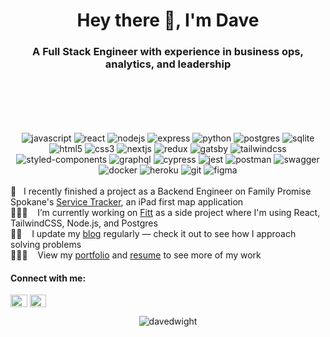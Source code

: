 <h1 align="center">Hey there 👋, I'm Dave</h1>
<h3 align="center"> A Full Stack Engineer with experience in business ops, analytics, and leadership</h3>

<div align="center" style="margin:100px 0 0 0;">
  <img src="https://img.shields.io/badge/javascript-%23323330.svg?style=for-the-badge&logo=javascript&logoColor=%23F7DF1E" alt="javascript" />
  <img src="https://img.shields.io/badge/react-%2320232a.svg?style=for-the-badge&logo=react&logoColor=%2361DAFB" alt="react" />
  <img src="https://img.shields.io/badge/node.js-%2343853D.svg?style=for-the-badge&logo=node.js&logoColor=white" alt="nodejs" />
  <img src="https://img.shields.io/badge/express.js-%23404d59.svg?style=for-the-badge&logo=express&logoColor=%2361DAFB" alt="express" />
  <img src="https://img.shields.io/badge/python-3670A0?style=for-the-badge&logo=python&logoColor=ffdd54" alt="python" />
  <img src="https://img.shields.io/badge/PostgreSQL-316192?style=for-the-badge&logo=postgresql&logoColor=white" alt="postgres" />
  <img src="https://img.shields.io/badge/SQLite-07405E?style=for-the-badge&logo=sqlite&logoColor=white" alt="sqlite" />
  <img src="https://img.shields.io/badge/html5-%23E34F26.svg?style=for-the-badge&logo=html5&logoColor=white" alt="html5" />
  <img src="https://img.shields.io/badge/css3-%231572B6.svg?style=for-the-badge&logo=css3&logoColor=white" alt="css3" />
  <img src="https://img.shields.io/badge/next.js-000000?style=for-the-badge&logo=nextdotjs&logoColor=white" alt="nextjs" />
  <img src="https://img.shields.io/badge/redux-%23593d88.svg?style=for-the-badge&logo=redux&logoColor=white" alt="redux" />
  <img src="https://img.shields.io/badge/Gatsby-663399?style=for-the-badge&logo=gatsby&logoColor=white" alt="gatsby" />
  <img src="https://img.shields.io/badge/Tailwind_CSS-38B2AC?style=for-the-badge&logo=tailwind-css&logoColor=white" alt="tailwindcss" />
  <img src="https://img.shields.io/badge/styled--components-DB7093?style=for-the-badge&logo=styled-components&logoColor=white" alt="styled-components" />
  <img src="https://img.shields.io/badge/GraphQl-E10098?style=for-the-badge&logo=graphql&logoColor=white" alt="graphql" />
  <img src="https://img.shields.io/badge/Cypress-17202C?style=for-the-badge&logo=cypress&logoColor=white" alt="cypress" />
  <img src="https://img.shields.io/badge/-jest-%23C21325?style=for-the-badge&logo=jest&logoColor=white" alt="jest" />
  <img src="https://img.shields.io/badge/Postman-FF6C37?style=for-the-badge&logo=postman&logoColor=red" alt="postman" />
  <img src="https://img.shields.io/badge/Swagger-85EA2D?style=for-the-badge&logo=Swagger&logoColor=white" alt="swagger" />
  <img src="https://img.shields.io/badge/Docker-2CA5E0?style=for-the-badge&logo=docker&logoColor=white" alt="docker" />
  <img src="https://img.shields.io/badge/Heroku-430098?style=for-the-badge&logo=heroku&logoColor=white" alt="heroku" />
  <img src="https://img.shields.io/badge/GIT-E44C30?style=for-the-badge&logo=git&logoColor=white" alt="git" />
  <img src="https://img.shields.io/badge/Figma-F24E1E?style=for-the-badge&logo=figma&logoColor=white" alt="figma" />
<div>
  
<br>

<div align="left">
🚀 &nbsp;&nbsp;I recently finished a project as a Backend Engineer on Family Promise Spokane's <a href="https://github.com/Lambda-School-Labs/family-promise-service-tracker-be-a">Service Tracker</a>, an iPad first map application<br>
🏋🏼‍♂️ &nbsp;&nbsp;&nbsp;I’m currently working on <a href="https://www.fitt.vercel.app/">Fitt</a> as a side project where I'm using React, TailwindCSS, Node.js, and Postgres<br>
✍🏼 &nbsp;&nbsp;&nbsp;I update my <a href="https://www.davedwight.com/blog/">blog</a> regularly — check it out to see how I approach solving problems<br>
👨🏼‍🚀 &nbsp;&nbsp;&nbsp;View my <a href="https://www.davedwight.com/">portfolio</a> and <a href="https://www.davedwight.com/resume/">resume</a> to see more of my work<br>
</div>

<h4 align="left">Connect with me:</h4>
<p align="left">
<a href="https://linkedin.com/in/davedwight/" target="blank"><img align="center" src="https://raw.githubusercontent.com/rahuldkjain/github-profile-readme-generator/master/src/images/icons/Social/linked-in-alt.svg" alt="https://www.linkedin.com/in/davedwight/" height="20" width="26.6" /></a>
<a href="https://twitter.com/daveydavejr" target="blank"><img align="center" src="https://raw.githubusercontent.com/rahuldkjain/github-profile-readme-generator/master/src/images/icons/Social/twitter.svg" alt="daveydavejr" height="20" width="26.6" /></a>
</p>
  
 <p><img align="center" src="https://github-readme-stats.vercel.app/api/top-langs?username=davedwight&show_icons=true&locale=en&layout=compact&theme=dracula" alt="davedwight" /></p>
  
  
